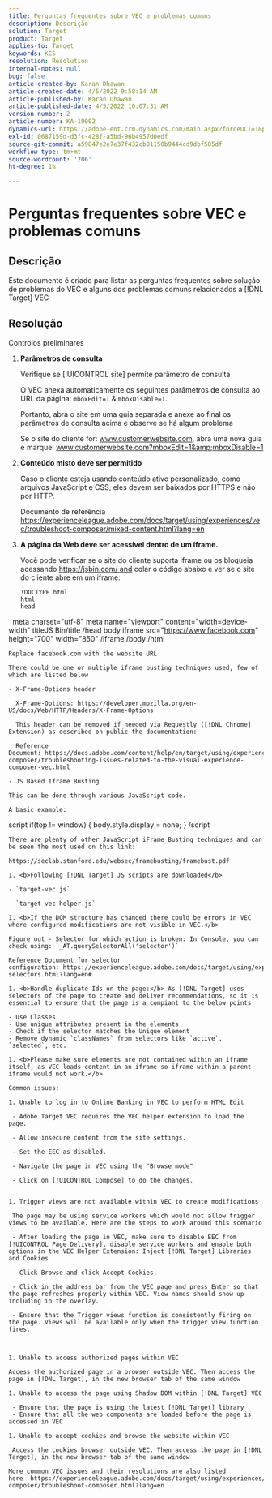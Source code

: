 ```yaml
---
title: Perguntas frequentes sobre VEC e problemas comuns
description: Descrição
solution: Target
product: Target
applies-to: Target
keywords: KCS
resolution: Resolution
internal-notes: null
bug: false
article-created-by: Karan Dhawan
article-created-date: 4/5/2022 9:58:14 AM
article-published-by: Karan Dhawan
article-published-date: 4/5/2022 10:07:31 AM
version-number: 2
article-number: KA-19002
dynamics-url: https://adobe-ent.crm.dynamics.com/main.aspx?forceUCI=1&pagetype=entityrecord&etn=knowledgearticle&id=d85d96e3-c6b4-ec11-983f-000d3a5d0d73
exl-id: 0687159d-d3fc-428f-a5bd-96b4957d0edf
source-git-commit: a59847e2e7e37f432cb01150b9444cd9dbf585df
workflow-type: tm+mt
source-wordcount: '206'
ht-degree: 1%

---
```


# Perguntas frequentes sobre VEC e problemas comuns

## Descrição

Este documento é criado para listar as perguntas frequentes sobre solução de problemas do VEC e alguns dos problemas comuns relacionados a [!DNL Target] VEC

## Resolução

Controlos preliminares

1. <b>Parâmetros de consulta</b>

   Verifique se [!UICONTROL site] permite parâmetro de consulta

   O VEC anexa automaticamente os seguintes parâmetros de consulta ao URL da página: `mboxEdit=1` &amp; `mboxDisable=1`.

   Portanto, abra o site em uma guia separada e anexe ao final os parâmetros de consulta acima e observe se há algum problema

   Se o site do cliente for: www.customerwebsite.com, abra uma nova guia e marque: www.customerwebsite.com?mboxEdit=1&amp;mboxDisable=1

1. <b>Conteúdo misto deve ser permitido</b>

   Caso o cliente esteja usando conteúdo ativo personalizado, como arquivos JavaScript e CSS, eles devem ser baixados por HTTPS e não por HTTP.

   Documento de referência https://experienceleague.adobe.com/docs/target/using/experiences/vec/troubleshoot-composer/mixed-content.html?lang=en

1. <b>A página da Web deve ser acessível dentro de um iframe.</b>

   Você pode verificar se o site do cliente suporta iframe ou os bloqueia acessando https://jsbin.com/ and colar o código abaixo e ver se o site do cliente abre em um iframe:

   ```
   !DOCTYPE html
   html
   head
   
  meta charset=&quot;utf-8&quot; meta name=&quot;viewport&quot; content=&quot;width=device-width&quot; titleJS Bin/title /head body iframe src=&quot;https://www.facebook.com&quot; height=&quot;700&quot; width=&quot;850&quot; /iframe /body /html

```
Replace facebook.com with the website URL

There could be one or multiple iframe busting techniques used, few of which are listed below

- X-Frame-Options header

  X-Frame-Options: https://developer.mozilla.org/en-US/docs/Web/HTTP/Headers/X-Frame-Options

  This header can be removed if needed via Requestly ([!DNL Chrome] Extension) as described on public the documentation: 

  Reference Document: https://docs.adobe.com/content/help/en/target/using/experiences/vec/troubleshoot-composer/troubleshooting-issues-related-to-the-visual-experience-composer-vec.html

- JS Based Iframe Busting

This can be done through various JavaScript code.

A basic example:
```
script if(top != window) { body.style.display = none; } /script

```
There are plenty of other JavaScript iFrame Busting techniques and can be seen the most used on this link:

https://seclab.stanford.edu/websec/framebusting/framebust.pdf

1. <b>Following [!DNL Target] JS scripts are downloaded</b>

- `target-vec.js`

- `target-vec-helper.js`

1. <b>If the DOM structure has changed there could be errors in VEC where configured modifications are not visible in VEC.</b>

Figure out - Selector for which action is broken: In Console, you can check using: `_AT.querySelectorAll('selector')`

Reference Document for selector configuration: https://experienceleague.adobe.com/docs/target/using/experiences/vec/vec-selectors.html?lang=en#

1. <b>Handle duplicate Ids on the page:</b> As [!DNL Target] uses selectors of the page to create and deliver recommendations, so it is essential to ensure that the page is a compiant to the below points

- Use Classes
- Use unique attributes present in the elements
- Check if the selector matches the Unique element
- Remove dynamic `classNames` from selectors like `active`, `selected`, etc.

1. <b>Please make sure elements are not contained within an iframe itself, as VEC loads content in an iframe so iframe within a parent iframe would not work.</b>

Common issues:

1. Unable to log in to Online Banking in VEC to perform HTML Edit

 - Adobe Target VEC requires the VEC helper extension to load the page.

 - Allow insecure content from the site settings.

 - Set the EEC as disabled.

 - Navigate the page in VEC using the "Browse mode"

 - Click on [!UICONTROL Compose] to do the changes.


1. Trigger views are not available within VEC to create modifications

 The page may be using service workers which would not allow trigger views to be available. Here are the steps to work around this scenario

 - After loading the page in VEC, make sure to disable EEC from [!UICONTROL Page Delivery], disable service workers and enable both options in the VEC Helper Extension: Inject [!DNL Target] Libraries and Cookies
 
 - Click Browse and click Accept Cookies.
 
 - Click in the address bar from the VEC page and press Enter so that the page refreshes properly within VEC. View names should show up including in the overlay.
 
 - Ensure that the Trigger views function is consistently firing on the page. Views will be available only when the trigger view function fires.



1. Unable to access authorized pages within VEC

Access the authorized page in a browser outside VEC. Then access the page in [!DNL Target], in the new browser tab of the same window 

1. Unable to access the page using Shadow DOM within [!DNL Target] VEC

 - Ensure that the page is using the latest [!DNL Target] library
 - Ensure that all the web components are loaded before the page is accessed in VEC

1. Unable to accept cookies and browse the website within VEC

 Access the cookies browser outside VEC. Then access the page in [!DNL Target], in the new browser tab of the same window 

More common VEC issues and their resolutions are also listed here  https://experienceleague.adobe.com/docs/target/using/experiences/vec/troubleshoot-composer/troubleshoot-composer.html?lang=en

